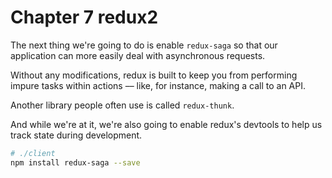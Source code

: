 # Chapter 7 redux2


The next thing we're going to do is enable `redux-saga` so that our application can more easily deal with asynchronous requests.

Without any modifications, redux is built to keep you from performing impure tasks within actions –– like, for instance, making a call to an API.

Another library people often use is called `redux-thunk`.

And while we're at it, we're also going to enable redux's devtools to help us track state during development.

```bash
# ./client
npm install redux-saga --save
```

```javascript

